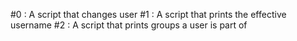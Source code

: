 #0 : A script that changes user
#1 : A script that prints the effective username 
#2 : A script that prints groups a user is part of
